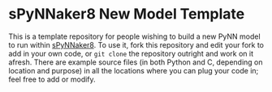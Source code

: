 # sPyNNaker8 New Model Template

This is a template repository for people wishing to build a new PyNN model to run within [sPyNNaker8](https://github.com/SpiNNakerManchester/sPyNNaker8). To use it, fork this repository and edit your fork to add in your own code, or `git clone` the repository outright and work on it afresh. There are example source files (in both Python and C, depending on location and purpose) in all the locations where you can plug your code in; feel free to add or modify.
